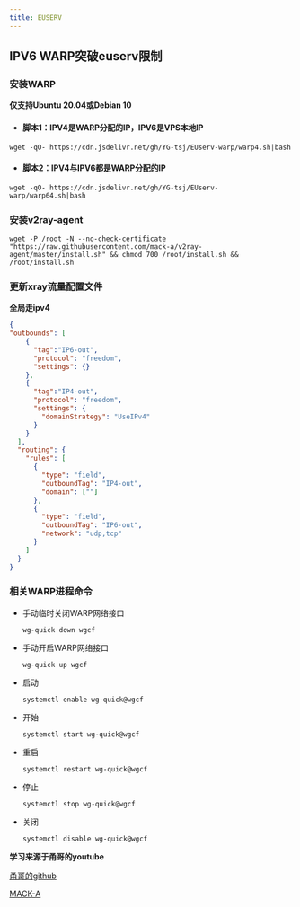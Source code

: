 ```yaml
---
title: EUSERV
---
```


## IPV6 WARP突破euserv限制

### 安装WARP

**仅支持Ubuntu 20.04或Debian 10**

* #### 脚本1：IPV4是WARP分配的IP，IPV6是VPS本地IP

```shell
wget -qO- https://cdn.jsdelivr.net/gh/YG-tsj/EUserv-warp/warp4.sh|bash
```

* #### 脚本2：IPV4与IPV6都是WARP分配的IP

```shell
wget -qO- https://cdn.jsdelivr.net/gh/YG-tsj/EUserv-warp/warp64.sh|bash
```

### 安装v2ray-agent

```shell
wget -P /root -N --no-check-certificate "https://raw.githubusercontent.com/mack-a/v2ray-agent/master/install.sh" && chmod 700 /root/install.sh && /root/install.sh
```

### 更新xray流量配置文件

**全局走ipv4**

```json
{ 
"outbounds": [
    {
      "tag":"IP6-out",
      "protocol": "freedom",
      "settings": {}
    },
    {
      "tag":"IP4-out",
      "protocol": "freedom",
      "settings": {
        "domainStrategy": "UseIPv4" 
      }
    }
  ],
  "routing": {
    "rules": [
      {
        "type": "field",
        "outboundTag": "IP4-out",
        "domain": [""] 
      },
      {
        "type": "field",
        "outboundTag": "IP6-out",
        "network": "udp,tcp" 
      }
    ]
  }
}
```



### 相关WARP进程命令

* 手动临时关闭WARP网络接口

  ```shell
  wg-quick down wgcf
  ```

  

* 手动开启WARP网络接口

  ```shell
  wg-quick up wgcf
  ```

* 启动

  ```shell
  systemctl enable wg-quick@wgcf
  ```

* 开始

  ```shell
  systemctl start wg-quick@wgcf
  ```

* 重启

  ```shell
  systemctl restart wg-quick@wgcf
  ```

* 停止

  ```shell
  systemctl stop wg-quick@wgcf
  ```

* 关闭

  ```shell
  systemctl disable wg-quick@wgcf
  ```

  





**学习来源于甬哥的youtube**

[甬哥的github](https://github.com/YG-tsj/EUserv-warp)

[MACK-A](https://github.com/mack-a/v2ray-agent)